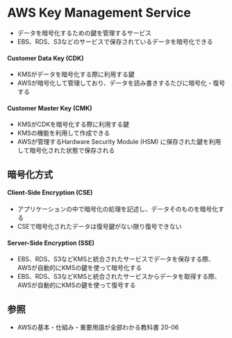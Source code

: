 # AWS Key Management Service
- データを暗号化するための鍵を管理するサービス
- EBS、RDS、S3などのサービスで保存されているデータを暗号化できる

#### Customer Data Key (CDK)
- KMSがデータを暗号化する際に利用する鍵
- AWSが暗号化して管理しており、データを読み書きするたびに暗号化・復号する

#### Customer Master Key (CMK)
- KMSがCDKを暗号化する際に利用する鍵
- KMSの機能を利用して作成できる
- AWSが管理するHardware Security Module (HSM) に保存された鍵を利用して暗号化された状態で保存される

## 暗号化方式
#### Client-Side Encryption (CSE)
- アプリケーションの中で暗号化の処理を記述し、データそのものを暗号化する
- CSEで暗号化されたデータは復号鍵がない限り復号できない

#### Server-Side Encryption (SSE)
- EBS、RDS、S3などKMSと統合されたサービスでデータを保存する際、AWSが自動的にKMSの鍵を使って暗号化する
- EBS、RDS、S3などKMSと統合されたサービスからデータを取得する際、AWSが自動的にKMSの鍵を使って復号する

## 参照
- AWSの基本・仕組み・重要用語が全部わかる教科書 20-06
